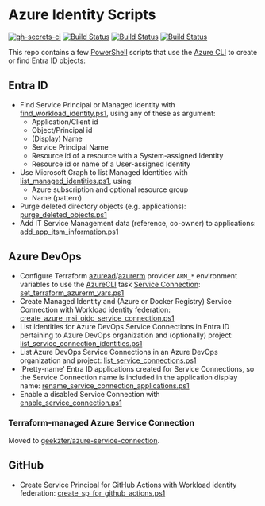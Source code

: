 # Azure Identity Scripts

[![gh-secrets-ci](https://github.com/geekzter/azure-identity-scripts/actions/workflows/ci.yml/badge.svg)](https://github.com/geekzter/azure-identity-scripts/actions/workflows/ci.yml)
[![Build Status](https://dev.azure.com/geekzter/Pipeline%20Playground/_apis/build/status%2Fidentity-azdo-pwsh-ci?branchName=main&label=azdo-pwsh-ci)](https://dev.azure.com/geekzter/Pipeline%20Playground/_build/latest?definitionId=7&branchName=main)
[![Build Status](https://dev.azure.com/geekzter/Pipeline%20Playground/_apis/build/status%2Fidentity-pwsh-ci?branchName=main&label=pwsh-ci)](https://dev.azure.com/geekzter/Pipeline%20Playground/_build/latest?definitionId=6&branchName=main)
[![Build Status](https://dev.azure.com/geekzter/Pipeline%20Playground/_apis/build/status%2Fterraform-azure-environment-variables?branchName=main&label=create-oidc-token-ci)](https://dev.azure.com/geekzter/Pipeline%20Playground/_build/latest?definitionId=11&branchName=main)

This repo contains a few [PowerShell](https://github.com/PowerShell/PowerShell) scripts that use the [Azure CLI](https://github.com/Azure/azure-cli) to create or find Entra ID objects:

## Entra ID

- Find Service Principal or Managed Identity with [find_workload_identity.ps1](scripts/find_workload_identity.ps1), using any of these as argument:
  - Application/Client id
  - Object/Principal id
  - (Display) Name
  - Service Principal Name
  - Resource id of a resource with a System-assigned Identity
  - Resource id or name of a User-assigned Identity
- Use Microsoft Graph to list Managed Identities with [list_managed_identities.ps1](scripts/list_managed_identities.ps1), using:
  - Azure subscription and optional resource group
  - Name (pattern)
- Purge deleted directory objects (e.g. applications): [purge_deleted_objects.ps1](scripts/purge_deleted_objects.ps1)
- Add IT Service Management data (reference, co-owner) to applications: [add_app_itsm_information.ps1](scripts/add_app_itsm_information.ps1)

## Azure DevOps

- Configure Terraform [azuread](https://registry.terraform.io/providers/hashicorp/azuread/latest/docs#authenticating-to-azure-active-directory)/[azurerm](https://registry.terraform.io/providers/hashicorp/azurerm/latest/docs#authenticating-to-azure) provider `ARM_*` environment variables to use the [AzureCLI](https://learn.microsoft.com/azure/devops/pipelines/tasks/reference/azure-cli-v2?view=azure-pipelines) task [Service Connection](https://learn.microsoft.com/azure/devops/pipelines/library/connect-to-azure?view=azure-devops):  
  [set_terraform_azurerm_vars.ps1](scripts/azure-devops/set_terraform_azurerm_vars.ps1)
- Create Managed Identity and (Azure or Docker Registry) Service Connection with Workload identity federation: [create_azure_msi_oidc_service_connection.ps1](scripts/azure-devops/create_azure_msi_oidc_service_connection.ps1)
- List identities for Azure DevOps Service Connections in Entra ID pertaining to Azure DevOps organization and (optionally) project: [list_service_connection_identities.ps1](scripts/azure-devops/list_service_connection_identities.ps1)
- List Azure DevOps Service Connections in an Azure DevOps organization and project: [list_service_connections.ps1](scripts/azure-devops/list_service_connections.ps1)
- 'Pretty-name' Entra ID applications created for Service Connections, so the Service Connection name is included in the application display name: [rename_service_connection_applications.ps1](scripts/azure-devops/rename_service_connection_applications.ps1)
- Enable a disabled Service Connection with [enable_service_connection.ps1](scripts/azure-devops/enable_service_connection.ps1)
  
### Terraform-managed Azure Service Connection

Moved to [geekzter/azure-service-connection](https://github.com/geekzter/azure-service-connection).

## GitHub

- Create Service Principal for GitHub Actions with Workload identity federation: [create_sp_for_github_actions.ps1](scripts/github/github-actions.md)   



